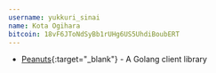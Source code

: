 ```yaml
---
username: yukkuri_sinai
name: Kota Ogihara
bitcoin: 18vF6JToNdSyBb1rUHg6US5UhdiBoubERT
---
```

    
* [Peanuts](https://github.com/yukkurisinai/peanuts){:target="_blank"} - A Golang client library
